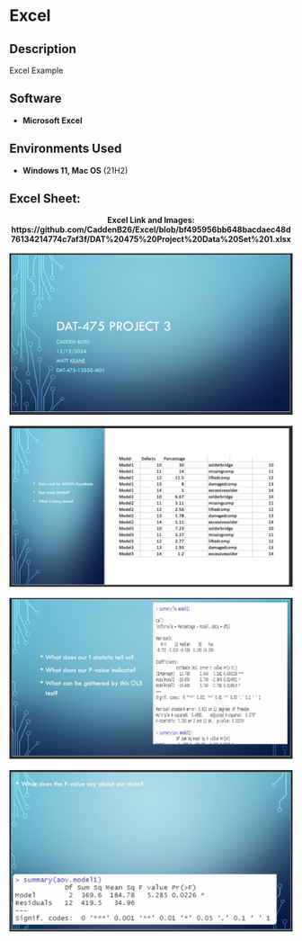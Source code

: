 <h1>Excel</h1>


<h2>Description</h2>
Excel Example
<br />


<h2>Software</h2>

- <b>Microsoft Excel</b>


<h2>Environments Used </h2>

- <b>Windows 11, Mac OS</b> (21H2)

<h2>Excel Sheet:</h2>

<p align="center">
<b>Excel Link and Images: <b/>
  <br /)
<b></b>https://github.com/CaddenB26/Excel/blob/bf495956bb648bacdaec48d76134214774c7af3f/DAT%20475%20Project%20Data%20Set%201.xlsx
<br />
<br />
<img src="https://github.com/CaddenB26/Presentation/blob/00017e596cb808bdd11ebac52f0f754897d2a581/Presentation.png" />
<br />
<br />
<img src="https://github.com/CaddenB26/Presentation/blob/00017e596cb808bdd11ebac52f0f754897d2a581/Presentation1.png" />
<br />
<br />
<img src="https://github.com/CaddenB26/Presentation/blob/00017e596cb808bdd11ebac52f0f754897d2a581/Presentation2.png" />
<br />
<br />
<img src="https://github.com/CaddenB26/Presentation/blob/00017e596cb808bdd11ebac52f0f754897d2a581/Presentation3.png" />
<br />
<br />
<p/>
